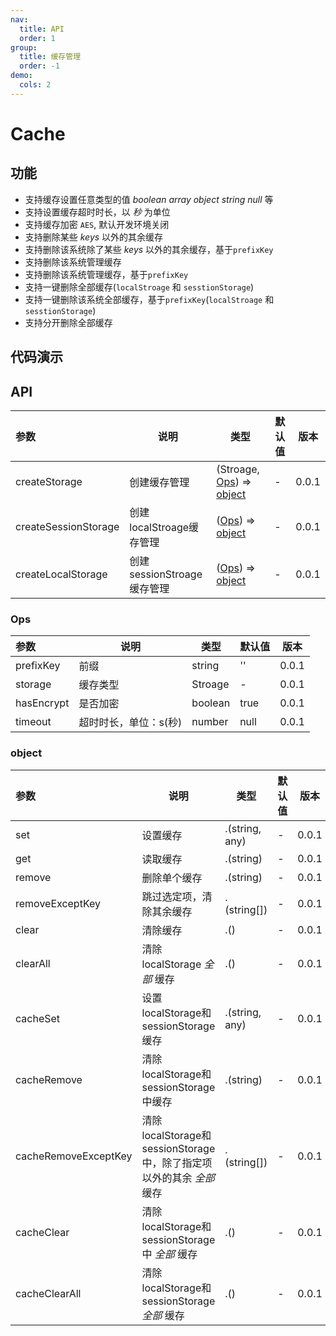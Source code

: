 ```yaml
---
nav:
  title: API
  order: 1
group:
  title: 缓存管理
  order: -1
demo:
  cols: 2
---
```


# Cache


## 功能
- 支持缓存设置任意类型的值 *boolean* *array* *object* *string* *null* 等
- 支持设置缓存超时时长，以 *秒* 为单位
- 支持缓存加密 `AES`, 默认开发环境关闭
- 支持删除某些 *keys* 以外的其余缓存
- 支持删除该系统除了某些 *keys* 以外的其余缓存，基于`prefixKey`
- 支持删除该系统管理缓存
- 支持删除该系统管理缓存，基于`prefixKey`
- 支持一键删除全部缓存(`localStroage` 和 `sesstionStorage`)
- 支持一键删除该系统全部缓存，基于`prefixKey`(`localStroage` 和 `sesstionStorage`)
- 支持分开删除全部缓存

## 代码演示
<code src="../../example/cache/index.tsx"></code>

## API
| 参数 | 说明 | 类型 | 默认值 | 版本 |
| :------ | ------ | ------ | ------ | ------ |
| createStorage | 创建缓存管理 | (Stroage, [Ops](#ops)) => [object](#object) | - | 0.0.1 |
| createSessionStorage | 创建localStroage缓存管理 | ([Ops](#ops)) => [object](#object) | - | 0.0.1 |
| createLocalStorage | 创建sessionStroage缓存管理 | ([Ops](#ops)) => [object](#object) | - | 0.0.1 |

### Ops
| 参数 | 说明 | 类型 | 默认值 | 版本 |
| :------ | ------ | ------ | ------ | ------ |
| prefixKey | 前缀 | string | '' | 0.0.1 |
| storage | 缓存类型 | Stroage | - | 0.0.1 |
| hasEncrypt | 是否加密 | boolean | true | 0.0.1 |
| timeout | 超时时长，单位：s(秒) | number | null | 0.0.1 |

### object
| 参数 | 说明 | 类型 | 默认值 | 版本 |
| :------ | ------ | ------ | ------ | ------ |
| set | 设置缓存 | .(string, any) | - | 0.0.1 |
| get | 读取缓存 | .(string) | - | 0.0.1 |
| remove | 删除单个缓存 | .(string) | - | 0.0.1 |
| removeExceptKey | 跳过选定项，清除其余缓存 | .(string[]) | - | 0.0.1 |
| clear | 清除缓存 | .() | - | 0.0.1 |
| clearAll | 清除localStorage *全部* 缓存 | .() | - | 0.0.1 |
| cacheSet | 设置localStorage和sessionStorage缓存 | .(string, any) | - | 0.0.1 |
| cacheRemove | 清除localStorage和sessionStorage中缓存 | .(string) | - | 0.0.1 |
| cacheRemoveExceptKey | 清除localStorage和sessionStorage中，除了指定项以外的其余 *全部* 缓存 | .(string[]) | - | 0.0.1 |
| cacheClear | 清除localStorage和sessionStorage 中 *全部* 缓存 | .() | - | 0.0.1 |
| cacheClearAll | 清除localStorage和sessionStorage *全部* 缓存 | .() | - | 0.0.1 |
